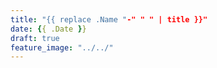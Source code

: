 ```yaml
---
title: "{{ replace .Name "-" " " | title }}"
date: {{ .Date }}
draft: true
feature_image: "../../"
---
```


